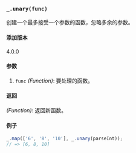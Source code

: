 ### `_.unary(func)`[​](#_unaryfunc "_unaryfunc的直接链接")

创建一个最多接受一个参数的函数，忽略多余的参数。

#### 添加版本

4.0.0

#### 参数

1.  `func` _(Function)_: 要处理的函数。

#### 返回

_(Function)_: 返回新函数。

#### 例子

```js
_.map(['6', '8', '10'], _.unary(parseInt));
// => [6, 8, 10]

```